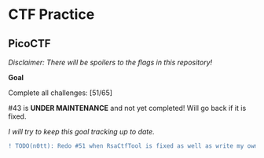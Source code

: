 # CTF Practice

## PicoCTF

*Disclaimer: There will be spoilers to the flags in this repository!*

**Goal**

Complete all challenges: [51/65]

#43 is **UNDER MAINTENANCE** and not yet completed! Will go back if it is fixed.

*I will try to keep this goal tracking up to date.*

``` diff
! TODO(n0tt): Redo #51 when RsaCtfTool is fixed as well as write my own python script to solve it.
```

